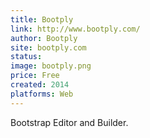 ```yaml
---
title: Bootply
link: http://www.bootply.com/
author: Bootply
site: bootply.com
status: 
image: bootply.png
price: Free
created: 2014
platforms: Web
---
```


Bootstrap Editor and Builder.
